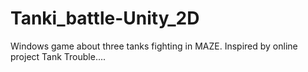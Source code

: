 # Tanki_battle-Unity_2D
Windows game about three tanks fighting in MAZE. Inspired by online project Tank Trouble....
